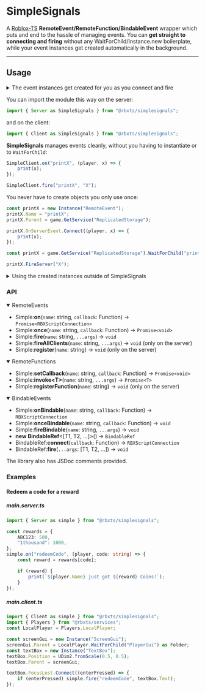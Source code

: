 # SimpleSignals

A [Roblox-TS](https://github.com/roblox-ts/roblox-ts) **RemoteEvent/RemoteFunction/BindableEvent** wrapper which puts and end to the hassle of managing events. You can **get straight to connecting and firing** without any WaitForChild/Instance.new boilerplate, while your event instances get created automatically in the background.

<hr>

## Usage

<details>
<summary>The event instances get created for you as you connect and fire</summary>

#### Example: working with an event called "z"

```ts
SimpleClient.on("z", callbackFunc);
```

gets called on the client, but `z` doesn't exist. SimpleSignals will `WaitForChild("z")` on the event folder, and when the event gets created on the server, it connects `callbackFunc` to it.<br>
_But how do events get created?_<br>
Any time you call a `z` RemoteEvent related function on the server (`on(z`, `once(z`, `fire(z`), a RemoteEvent with name `z` gets created - if such a RemoteEvent doesn't exist. RemoteEvents/RemoteFunctions cannot be created on the client.<br>
<br>
<br>
The same process follows for RemoteFunctions and BindableEvents (note that BindableEvents aren't parented anywhere).

</details>

You can import the module this way on the server:

```ts
import { Server as SimpleSignals } from "@rbxts/simplesignals";
```

and on the client:

```ts
import { Client as SimpleSignals } from "@rbxts/simplesignals";
```

**SimpleSignals** manages events cleanly, without you having to instantiate or to `WaitForChild`:

```ts
SimpleClient.on("printX", (player, x) => {
	print(x);
});
```

```ts
SimpleClient.fire("printX", "X");
```

You never have to create objects you only use once:

```ts
const printX = new Instance("RemoteEvent");
printX.Name = "printX";
printX.Parent = game.GetService("ReplicatedStorage");

printX.OnServerEvent.Connect((player, x) => {
	print(x);
});
```

```ts
const printX = game.GetService("ReplicatedStorage").WaitForChild("printX");

printX.FireServer("X");
```

<details>
<summary>Using the created instances outside of SimpleSignals</summary>

The following table describes where each event is stored:

| Event type     | Game location     | Folder name     | Path                                   |
| -------------- | ----------------- | --------------- | -------------------------------------- |
| RemoteEvent    | ReplicatedStorage | RemoteEvents    | game.ReplicatedStorage.RemoteEvents    |
| RemoteFunction | ReplicatedStorage | RemoteFunctions | game.ReplicatedStorage.RemoteFunctions |
| BindableEvent  | none\*            |                 |                                        |

\*BindableEvents aren't parented anywhere. They're stored in an internal table.

</details>

### API

<details open>
<summary>RemoteEvents</summary>
	
+ Simple:**on**(`name`: string, `callback`: Function) → `Promise<RBXScriptConnection>`<br>
+ Simple:**once**(`name`: string, `callback`: Function) → `Promise<void>`<br>
+ Simple:**fire**(`name`: string, `...args`) → `void`<br>
+ Simple:**fireAllClients**(`name`: string, `...args`) → `void` (only on the server)<br>
+ Simple:**register**(`name`: string) → `void` (only on the server)<br>

</details>

<details open>
<summary>RemoteFunctions</summary>

-   Simple:**setCallback**(`name`: string, `callback`: Function) → `Promise<void>`<br>
-   Simple:**invoke\<T\>**(`name`: string, `...args`) → `Promise<T>`<br>
-   Simple:**registerFunction**(`name`: string) → `void` (only on the server)<br>

</details>

<details open>
<summary>BindableEvents</summary>

-   Simple:**onBindable**(`name`: string, `callback`: Function) → `RBXScriptConnection`<br>
-   Simple:**onceBindable**(`name`: string, `callback`: Function) → `void`<br>
-   Simple:**fireBindable**(`name`: string, `...args`) → `void`<br>
-   **new BindableRef**\<[T1, T2, ...]\>() → `BindableRef`<br>
-   BindableRef:**connect**(`callback`: Function) → `RBXScriptConnection`<br>
-   BindableRef:**fire**(`...args`: [T1, T2, ...]) → `void`<br>

</details>

The library also has JSDoc comments provided.

### Examples

#### Redeem a code for a reward

##### main.server.ts

```ts
import { Server as simple } from "@rbxts/simplesignals";

const rewards = {
	ABC123: 500,
	"1thousand": 1000,
};
simple.on("redeemCode", (player, code: string) => {
	const reward = rewards[code];

	if (reward) {
		print(`${player.Name} just got ${reward} Coins!`);
	}
});
```

##### main.client.ts

```ts
import { Client as simple } from "@rbxts/simplesignals";
import { Players } from "@rbxts/services";
const LocalPlayer = Players.LocalPlayer;

const screenGui = new Instance("ScreenGui");
screenGui.Parent = LocalPlayer.WaitForChild("PlayerGui") as Folder;
const textBox = new Instance("TextBox");
textBox.Position = UDim2.fromScale(0.5, 0.5);
textBox.Parent = screenGui;

textBox.FocusLost.Connect((enterPressed) => {
	if (enterPressed) simple.fire("redeemCode", textBox.Text);
});
```
